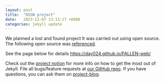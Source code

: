 ```yaml
---
layout: post
title:  "OSSW project"
date:   2023-12-07 13:13:17 +0900
categories: jekyll update
---
```

We planned a lost and found project
It was carried out using open source.
The following open source was [referenced][reference].

See the page below for details
https://day024.github.io/FALLEN-web/

Check out the [project notion][project notion] for more info on how to get the most out of Jekyll. File all bugs/feature requests at [our GitHub repo][project-git]. If you have questions, you can ask them on [project-blog][project-blog].

[project notion]: https://fallen-project.notion.site/23-2-OpenSourceSW-e13c40ae74b240abac4e958c6beb2c01?pvs=4
[project-git]:  https://github.com/just-codingbaby/FALLEN
[project-blog]: https://day024.github.io/FALLEN-web/
[reference]: https://github.com/GSri30/LostAndFound-Web